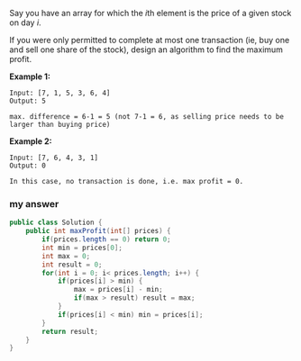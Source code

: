 Say you have an array for which the *i*th element is the price of a given stock on day *i*.

If you were only permitted to complete at most one transaction (ie, buy one and sell one share of the stock), design an algorithm to find the maximum profit.

**Example 1:**

```
Input: [7, 1, 5, 3, 6, 4]
Output: 5

max. difference = 6-1 = 5 (not 7-1 = 6, as selling price needs to be larger than buying price)

```

**Example 2:**

```
Input: [7, 6, 4, 3, 1]
Output: 0

In this case, no transaction is done, i.e. max profit = 0.
```

### my answer

```java
public class Solution {
    public int maxProfit(int[] prices) {
        if(prices.length == 0) return 0;
        int min = prices[0];
        int max = 0;
        int result = 0;
        for(int i = 0; i< prices.length; i++) {
        	if(prices[i] > min) {
        		max = prices[i] - min;
        		if(max > result) result = max;
        	}
        	if(prices[i] < min) min = prices[i];
        }
        return result;
    }
}
```

